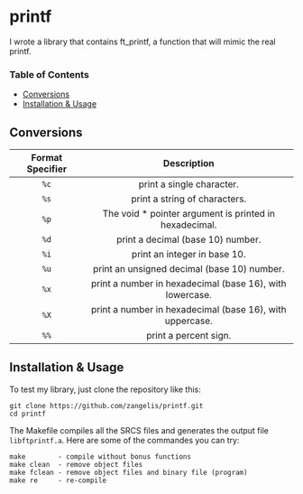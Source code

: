 # printf

I wrote a library that contains ft_printf, a function that will mimic the real printf.

### Table of Contents
* [Conversions](#conversions)
* [Installation & Usage](#installation&usage)

<a name="conversions"/>

## Conversions

| Format Specifier | Description |
| :---: | :---: |
| `%c` | print a single character. |
| `%s` | print a string of characters. |
| `%p` | The void * pointer argument is printed in hexadecimal. |
| `%d` | print a decimal (base 10) number. |
| `%i` | print an integer in base 10. |
| `%u` | print an unsigned decimal (base 10) number. |
| `%x` | print a number in hexadecimal (base 16), with lowercase. |
| `%X` | print a number in hexadecimal (base 16), with uppercase. |
| `%%` | print a percent sign. |

<a name="installation&usage"/>

## Installation & Usage
To test my library, just clone the repository like this:
```
git clone https://github.com/zangelis/printf.git
cd printf
```
The Makefile compiles all the SRCS files and generates the output file `libftprintf.a`. Here are some of the commandes you can try:
```
make		- compile without bonus functions
make clean	- remove object files
make fclean	- remove object files and binary file (program)
make re		- re-compile
```
